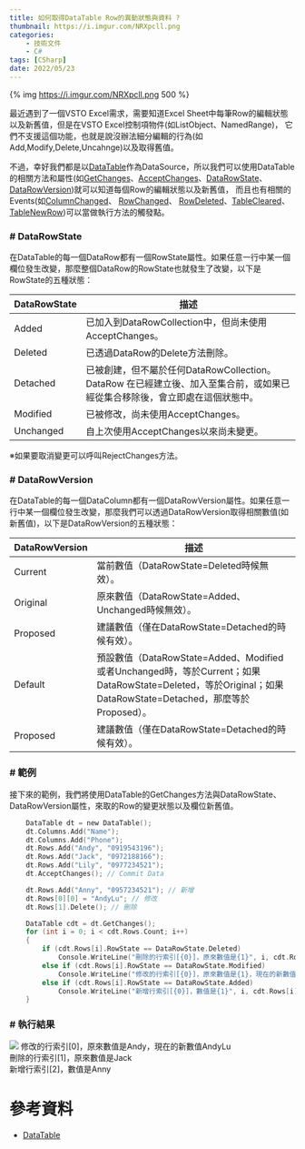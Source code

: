 ```yaml
---
title: 如何取得DataTable Row的異動狀態與資料 ?
thumbnail: https://i.imgur.com/NRXpcll.png
categories: 
	- 技術文件
    - C#
tags: [CSharp]
date: 2022/05/23
---
```


{% img https://i.imgur.com/NRXpcll.png 500 %}

最近遇到了一個VSTO Excel需求，需要知道Excel Sheet中每筆Row的編輯狀態以及新舊值，但是在VSTO Excel控制項物件(如ListObject、NamedRange)，
它們不支援這個功能，也就是說沒辦法細分編輯的行為(如Add,Modify,Delete,Uncahnge)以及取得舊值。

不過，幸好我們都是以[DataTable](https://docs.microsoft.com/zh-tw/dotnet/api/system.data.datatable?view=net-6.0)作為DataSource，所以我們可以使用DataTable的相關方法和屬性(如[GetChanges](https://docs.microsoft.com/zh-tw/dotnet/api/system.data.datatable.getchanges?view=net-6.0)、[AcceptChanges](https://docs.microsoft.com/zh-tw/dotnet/api/system.data.datatable.acceptchanges?view=net-6.0)、[DataRowState](https://docs.microsoft.com/zh-tw/dotnet/api/system.data.datarowstate?view=net-6.0)、[DataRowVersion](https://docs.microsoft.com/zh-tw/dotnet/api/system.data.datarowversion?view=net-6.0))就可以知道每個Row的編輯狀態以及新舊值，
而且也有相關的Events(如[ColumnChanged](https://docs.microsoft.com/zh-tw/dotnet/api/system.data.datatable.columnchanged?view=net-6.0)、 [RowChanged](https://docs.microsoft.com/zh-tw/dotnet/api/system.data.datatable.rowchanged?view=net-6.0)、 [RowDeleted](https://docs.microsoft.com/zh-tw/dotnet/api/system.data.datatable.rowdeleted?view=net-6.0)、[TableCleared](https://docs.microsoft.com/zh-tw/dotnet/api/system.data.datatable.tablecleared?view=net-6.0)、 [TableNewRow](https://docs.microsoft.com/zh-tw/dotnet/api/system.data.datatable.tablenewrow?view=net-6.0))可以當做執行方法的觸發點。

<!-- more -->

### # DataRowState

在DataTable的每一個DataRow都有一個RowState屬性。如果任意一行中某一個欄位發生改變，那麼整個DataRow的RowState也就發生了改變，以下是RowState的五種狀態：

| DataRowState | 描述 |
|--------------|------|
| Added        | 已加入到DataRowCollection中，但尚未使用AcceptChanges。|
| Deleted      | 已透過DataRow的Delete方法刪除。|
| Detached     | 已被創建，但不屬於任何DataRowCollection。DataRow 在已經建立後、加入至集合前，或如果已經從集合移除後，會立即處在這個狀態中。|
| Modified     | 已被修改，尚未使用AcceptChanges。|
| Unchanged    | 自上次使用AcceptChanges以來尚未變更。|

※如果要取消變更可以呼叫RejectChanges方法。

### # DataRowVersion

在DataTable的每一個DataColumn都有一個DataRowVersion屬性。如果任意一行中某一個欄位發生改變，那麼我們可以透過DataRowVersion取得相關數值(如新舊值)，以下是DataRowVersion的五種狀態：

| DataRowVersion | 描述 |
|----------------|-----|
| Current        | 當前數值（DataRowState=Deleted時候無效）。|
| Original       | 原來數值（DataRowState=Added、Unchanged時候無效）。|
| Proposed       | 建議數值（僅在DataRowState=Detached的時候有效）。 |
| Default        | 預設數值（DataRowState=Added、Modified或者Unchanged時，等於Current；如果DataRowState=Deleted，等於Original；如果DataRowState=Detached，那麼等於Proposed）。|
| Proposed       | 建議數值（僅在DataRowState=Detached的時候有效）。 |

### # 範例

接下來的範例，我們將使用DataTable的GetChanges方法與DataRowState、DataRowVersion屬性，來取的Row的變更狀態以及欄位新舊值。

```c
	DataTable dt = new DataTable();
	dt.Columns.Add("Name");
	dt.Columns.Add("Phone");
	dt.Rows.Add("Andy", "0919543196");
	dt.Rows.Add("Jack", "0972188166");
	dt.Rows.Add("Lily", "0977234521");
	dt.AcceptChanges(); // Commit Data

	dt.Rows.Add("Anny", "0957234521"); // 新增
	dt.Rows[0][0] = "AndyLu"; // 修改
	dt.Rows[1].Delete(); // 刪除

	DataTable cdt = dt.GetChanges();
	for (int i = 0; i < cdt.Rows.Count; i++)
	{
		if (cdt.Rows[i].RowState == DataRowState.Deleted)
			Console.WriteLine("刪除的行索引[{0}]，原來數值是{1}", i, cdt.Rows[i][0, DataRowVersion.Original]);
		else if (cdt.Rows[i].RowState == DataRowState.Modified)
			Console.WriteLine("修改的行索引[{0}]，原來數值是{1}，現在的新數值{2}", i, cdt.Rows[i][0, DataRowVersion.Original], cdt.Rows[i][0, DataRowVersion.Current]);
		else if (cdt.Rows[i].RowState == DataRowState.Added)
			Console.WriteLine("新增行索引[{0}]，數值是{1}", i, cdt.Rows[i][0, DataRowVersion.Current]);
	}
```
### # 執行結果
![](https://i.imgur.com/REtF4EJ.png)
修改的行索引[0]，原來數值是Andy，現在的新數值AndyLu  
刪除的行索引[1]，原來數值是Jack  
新增行索引[2]，數值是Anny  

# 參考資料
* [DataTable](https://docs.microsoft.com/zh-tw/dotnet/api/system.data.datatable?view=net-6.0)
